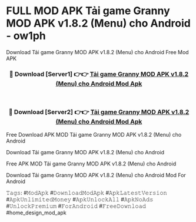 # FULL MOD APK Tải game Granny MOD APK v1.8.2 (Menu) cho Android - ow1ph
Download Tải game Granny MOD APK v1.8.2 (Menu) cho Android Free Mod APK

<div align="center">
<h3>🔴 Download [Server1] 👉👉 <a href="https://apk-comot.site?title=Tải_game_Granny_MOD_APK_v1.8.2_(Menu)_cho_Android">Tải game Granny MOD APK v1.8.2 (Menu) cho Android Mod Apk</a></h3><br>

<h3>🔴 Download [Server2] 👉👉 <a href="https://apk-comot.site?title=Tải_game_Granny_MOD_APK_v1.8.2_(Menu)_cho_Android">Tải game Granny MOD APK v1.8.2 (Menu) cho Android Mod Apk</a></h3>
</div>


Free Download APK MOD Tải game Granny MOD APK v1.8.2 (Menu) cho Android

Download Tải game Granny MOD APK v1.8.2 (Menu) cho Android 

Free APK MOD Tải game Granny MOD APK v1.8.2 (Menu) cho Android 

Download Tải game Granny MOD APK v1.8.2 (Menu) cho Android Mod For Android

𝚃𝚊𝚐𝚜: #𝙼𝚘𝚍𝙰𝚙𝚔 #𝙳𝚘𝚠𝚗𝚕𝚘𝚊𝚍𝙼𝚘𝚍𝙰𝚙𝚔 #𝙰𝚙𝚔𝙻𝚊𝚝𝚎𝚜𝚝𝚅𝚎𝚛𝚜𝚒𝚘𝚗 #𝙰𝚙𝚔𝚄𝚗𝚕𝚒𝚖𝚒𝚝𝚎𝚍𝙼𝚘𝚗𝚎𝚢 #𝙰𝚙𝚔𝚄𝚗𝚕𝚘𝚌𝚔𝙰𝚕𝚕 #𝙰𝚙𝚔𝙽𝚘𝙰𝚍𝚜 #𝚄𝚗𝚕𝚘𝚌𝚔𝙿𝚛𝚎𝚖𝚒𝚞𝚖 #𝙵𝚘𝚛𝙰𝚗𝚍𝚛𝚘𝚒𝚍 #𝙵𝚛𝚎𝚎𝙳𝚘𝚠𝚗𝚕𝚘𝚊𝚍 #home_design_mod_apk